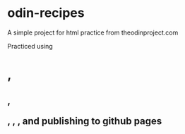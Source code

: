 # odin-recipes
A simple project for html practice from theodinproject.com

Practiced using <h1>, <h2>, <p>, <img>, <a>, and publishing to github pages